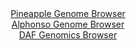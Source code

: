<div id="Pineapple_Genome_Browser" align="center">
  <a href="https://igv.org/app/?sessionURL=blob:zZJfa9swFMW_i2BlA8eW7diODWUkaZt2ybouwU3WUoxiy45aWVIlxc4f8t2nlY29rNA8bAz0IF2udM85.u1Bg6UinIEEeLYb2K4LLKBWvJ2hWlB8jWqsQFIiqrAFJC6xxCzHINmDEimN0unE3FxpLVTiOESLTo1YxW3l26hGO85Qq.yc186QU4qWXCLNpXIGEjXcIVXTafESCWGb2b4dOAXSyEFUrDhT3BGYVVlr3st.lbIKM17jrF5TTV4EZEaP0VjYJfrYn8_6eY6VGuPtVXHaH1_1b_3z9G4UDu_SL5fzNJyfzEjFkF5LfCrCsh6FW7apufcY116j02txVZw90947_.zkfCOIxOrUjdyeHwVeFJpgCCvw5n_ybBY50vdNs2ibxaN_8TS9THV_WmA2mQ2Cb.UYvuL7YAHK87XhAOQrGSUutHwYWoEXdn5s3Z4FYWzSkZyA5P7BAlqi_Mm03..B3gpDC1D4ef0CjgW4LLAESSeGMHLj2Au6URfGsXuw9mAt6d.L9iKdxhH0.p4XZiWh2qBcZIoJZSPG7CYv7Wp3ZJbL.qzX05oO9KfW04voZvc5HagNHMVf_5hlZPyb0S_fZ4y.RdE_oe4tQmy9PBY1NkRsAmfpOIgvQjHqdUf4ctIMcPc2fzWe46IpuayRNv2mYo4_aWuQJIhpU2iIIktCid7OTYq8BYnr.QZakHPKDYVAVsv30IKWG8APv.H0Dw.H7w--">Pineapple Genome Browser</a>
</div>
<div id="Alphonso_Genome_Browser" align="center">
  <a href="https://igv.org/app/?sessionURL=blob:zZNra9swGIX_i6BlA8eW7DiuDWUkWd0mvaRL5jm0FCPbsq3FllxJTpqG_PepZWNfVmg.bAwEkl50Oefo0Q6siZCUMxAA20SuiRAwgKz4ZoGbtiY3uCESBAWuJTGAIAURhGUEBDtQYKlwNL_SOyulWhlYFlVtr8Gs5KZ0TNzgZ87wRpoZb6wxr2uccoEVF9IaCbzmFi3XvQ1Jcdua.m7HdK0cK2zhuq04k9xqCSuTjT4v.VVKSsJ4Q5KmqxV9FZBoPVpjbhb40zBeDLOMSHlJtpP8dHg5GX5zzqK788H4LppdxNEgPl7QkmHVCXI6D.fX8Wz0ONpO8LIoPe_qyA6_0.nNXPdddOR8Pj57aqkg8hR56MTx3D6COhzKcvL0P_nWjR7o_Us.9ctZ1F5cz1e3yIVF48Shtr2sRvHqDed7A9Q86zQNIKuEFyBoOHBguPag9zJEJwaEvs5HcAqC.wcDKIGzlV5.vwNq22pmgCSP3Ss.BuAiJwIEPR9CD_m.7fa9PvR9tDd2oBP13ws3jOa.B.2hbQ.SgtZKA50nkrXSxIyZ66wwy.cD05ym8Zm4pstudVndDPsuGs1IKAnZepM_ZvnyxfTVrw.ojb5H0T_h7j1CTJUeCls4frQH56xZXqwm47TAMPpahfnzchHBN.M5LJqCiwYrvV5X9PQnbWssKGZKF9ZU0pTWVG1jnSLfgADZjoYWZLzmmkIgyvQDNKChv8LH33A6.4f9Dw--">Alphonso Genome Browser</a>
</div>


<div id="DAF_Genomics_Browser" align="center">
  <a href="https://igv.org/app/?sessionURL=blob:tZFra9swFIb_i6D95Ps1NoRhtrgrXmew64a2lKDZx7E2y3IkuWkW8t8nvJbBLoxBB5KQOJf31XmO6BG4IGxAMXIM2zdsG2lIdGxfYjr28BFTEChucS9AQxxa4DDUgOIjarGQuCo.qMpOylHEptngVt_CwCiphSFcA4.6YJPsQKXqjoEp_soGvBdGzahKltjE_dixQTAT1zUIoVvmCMN2s8fqeIlt5pawoVMvyay6USaUscZosXJLhgae_mLkPyirRd4k6zKZ6zM4XDbLJLtMbtxVdXcRvL2r8vfrKlifl2Q7YDlxWEZnTppfpyQ7pOWVW.X5Bfir9tbfLcrH_Zn77nz1NBIOYmmH9sINfdfz0ElDPasnBQHVHbdj29NCZ6E5nqc_X10_UFPgjKD4_kFDkuP6i0q_PyJ5GBUqJGA3zdQ0xHgDHMV6ZFmhHUWO74WeFUX2STuiifevzDKtiii0nMRxAuMTpkq_Jf08QCX0a_C1QP7UWe1_BVUUn2_9VZeUdJd22XVxSHMWXGWNEv8tJl.5_.O3WsYplir0_fkMBfdKjcIgf1BxTw.nbw--">DAF Genomics Browser</a>
</div>
